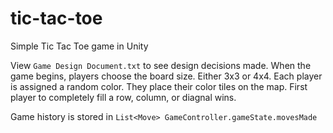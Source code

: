 # tic-tac-toe
Simple Tic Tac Toe game in Unity

View `Game Design Document.txt` to see design decisions made. When the game begins, players choose the board size. Either 3x3 or 4x4. Each player is assigned a random color. They place their color tiles on the map. First player to completely fill a row, column, or diagnal wins.

Game history is stored in `List<Move> GameController.gameState.movesMade`